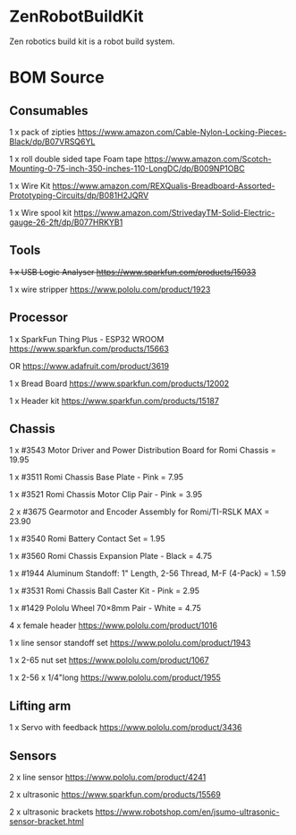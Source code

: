 # ZenRobotBuildKit

Zen robotics build kit is a robot build system.

# BOM Source

## Consumables

  1 x pack of zipties https://www.amazon.com/Cable-Nylon-Locking-Pieces-Black/dp/B07VRSQ6YL
  
  1 x roll double sided tape Foam tape https://www.amazon.com/Scotch-Mounting-0-75-inch-350-inches-110-LongDC/dp/B009NP1OBC
  
  1 x Wire Kit https://www.amazon.com/REXQualis-Breadboard-Assorted-Prototyping-Circuits/dp/B081H2JQRV
  
  1 x Wire spool kit https://www.amazon.com/StrivedayTM-Solid-Electric-gauge-26-2ft/dp/B077HRKYB1

## Tools

  ~~1 x USB Logic Analyser  https://www.sparkfun.com/products/15033~~
  
  1 x wire stripper https://www.pololu.com/product/1923

## Processor

  1 x SparkFun Thing Plus - ESP32 WROOM https://www.sparkfun.com/products/15663
  
 OR https://www.adafruit.com/product/3619 
  
  1 x Bread Board https://www.sparkfun.com/products/12002
  
  1 x Header kit https://www.sparkfun.com/products/15187
  
  

## Chassis

  1 x #3543 Motor Driver and Power Distribution Board for Romi Chassis = 19.95
  
  1 x #3511 Romi Chassis Base Plate - Pink = 7.95
  
  1 x #3521 Romi Chassis Motor Clip Pair - Pink = 3.95
  
  2 x #3675 Gearmotor and Encoder Assembly for Romi/TI-RSLK MAX = 23.90
  
  1 x #3540 Romi Battery Contact Set = 1.95
  
  1 x #3560 Romi Chassis Expansion Plate - Black = 4.75
  
  1 x #1944 Aluminum Standoff: 1" Length, 2-56 Thread, M-F (4-Pack) = 1.59
  
  1 x #3531 Romi Chassis Ball Caster Kit - Pink = 2.95
  
  1 x #1429 Pololu Wheel 70×8mm Pair - White = 4.75
  
  4 x female header https://www.pololu.com/product/1016
  
  1 x line sensor standoff set https://www.pololu.com/product/1943
  
  1 x 2-65 nut set https://www.pololu.com/product/1067
  
  1 x 2-56 x 1/4"long https://www.pololu.com/product/1955 
  
  
  
## Lifting arm

  1 x Servo with feedback https://www.pololu.com/product/3436
  
## Sensors
  
  2 x line sensor https://www.pololu.com/product/4241
  
  2 x ultrasonic https://www.sparkfun.com/products/15569
  
  2 x ultrasonic brackets https://www.robotshop.com/en/jsumo-ultrasonic-sensor-bracket.html
  

